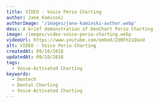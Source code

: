 ```yaml
---
title: VIDEO - Voice Perio Charting
author: Jane Kaminski
authorImage: '/images/jane-kaminski-author.webp'
desc: A brief demonstration of DenChart Perio Charting
image: /images/video-voice-perio-charting.webp
videoUrl: https://www.youtube.com/embed/ZdRFhIsQaxU
alt: VIDEO - Voice Perio Charting
createdAt: 09/10/2018
updatedAt: 09/10/2018
tags:
  - Voice-Activated Charting
keywords:
  - Dentech
  - Dental Charting
  - Voice-Activated Charting
---
```

